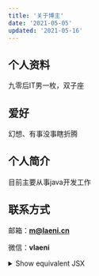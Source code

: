 ```yaml
---
title: '关于博主'
date: '2021-05-05'
updated: '2021-05-16'
---
```


## 个人资料

九零后IT男一枚，双子座

## 爱好

幻想、有事没事瞎折腾

## 个人简介

目前主要从事java开发工作

## 联系方式

邮箱：**[m@laeni.cn](mailto:m@laeni.cn)**

微信：**vlaeni**


<details>
<summary>Show equivalent JSX</summary>

```jsx
<h1>
  Hello, <em>world</em>!
</h1>
```

</details>
